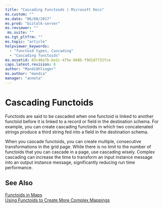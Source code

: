 ```yaml
---
title: "Cascading Functoids | Microsoft Docs"
ms.custom: ""
ms.date: "06/08/2017"
ms.prod: "biztalk-server"
ms.reviewer: ""
 ms.suite: ""
ms.tgt_pltfrm: ""
ms.topic: "article"
helpviewer_keywords: 
  - "functoid types, Cascading"
  - "Cascading functoids"
ms.assetid: 03c46e7b-be1c-475e-b68b-f9d1d7732fce
caps.latest.revision: 6
author: "MandiOhlinger"
ms.author: "mandia"
manager: "anneta"
---
```

# Cascading Functoids
Functoids are said to be cascaded when one functoid is linked to another functoid before it is linked to a record or field in the destination schema. For example, you can create cascading functoids in which two concatenated strings produce a third string fed into a field in the destination schema.  
  
 When you cascade functoids, you can create multiple, consecutive transformations in the grid page. While there is no limit to the number of functoids that you can cascade in a page, use cascading wisely. Complex cascading can increase the time to transform an input instance message into an output instance message, significantly reducing run time performance.  
  
## See Also  
 [Functoids in Maps](../core/functoids-in-maps.md)   
 [Using Functoids to Create More Complex Mappings](../core/using-functoids-to-create-more-complex-mappings.md)